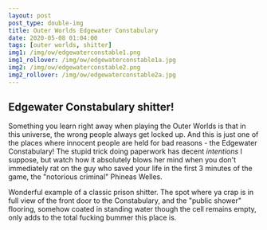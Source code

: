```yaml
---
layout: post
post_type: double-img
title: Outer Worlds Edgewater Constabulary
date: 2020-05-08 01:04:00
tags: [outer worlds, shitter]
img1: /img/ow/edgewaterconstable1.png
img1_rollover: /img/ow/edgewaterconstable1a.jpg
img2: /img/ow/edgewaterconstable2.png
img2_rollover: /img/ow/edgewaterconstable2a.jpg
---
```

## Edgewater Constabulary shitter!

Something you learn right away when playing the Outer Worlds is that in this universe, the wrong people always get locked up. And this is just one of the places where innocent people are held for bad reasons - the Edgewater Constabulary! The stupid trick doing paperwork has decent *intentions* I suppose, but watch how it absolutely blows her mind when you don't immediately rat on the guy who saved your life in the first 3 minutes of the game, the "notorious criminal" Phineas Welles. 

Wonderful example of a classic prison shitter. The spot where ya crap is in full view of the front door to the Constabulary, and the "public shower" flooring, somehow coated in standing water though the cell remains empty, only adds to the total fucking bummer this place is. 